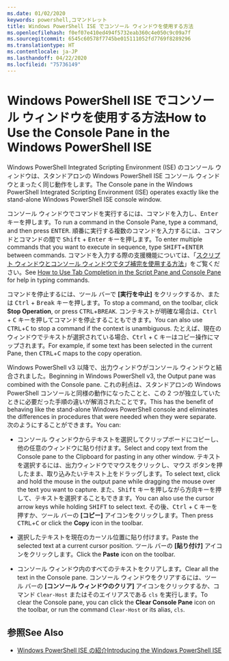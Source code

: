 ```yaml
---
ms.date: 01/02/2020
keywords: powershell,コマンドレット
title: Windows PowerShell ISE でコンソール ウィンドウを使用する方法
ms.openlocfilehash: f0ef07e410ed494f5732eab360c4e050c9c09a7f
ms.sourcegitcommit: 6545c60578f7745be015111052fd7769f8289296
ms.translationtype: HT
ms.contentlocale: ja-JP
ms.lasthandoff: 04/22/2020
ms.locfileid: "75736149"
---
```

# <a name="how-to-use-the-console-pane-in-the-windows-powershell-ise"></a><span data-ttu-id="c26df-103">Windows PowerShell ISE でコンソール ウィンドウを使用する方法</span><span class="sxs-lookup"><span data-stu-id="c26df-103">How to Use the Console Pane in the Windows PowerShell ISE</span></span>

<span data-ttu-id="c26df-104">Windows PowerShell Integrated Scripting Environment (ISE) のコンソール ウィンドウは、スタンドアロンの Windows PowerShell ISE コンソール ウィンドウとまったく同じ動作をします。</span><span class="sxs-lookup"><span data-stu-id="c26df-104">The Console pane in the Windows PowerShell Integrated Scripting Environment (ISE) operates exactly like the stand-alone Windows PowerShell ISE console window.</span></span>

<span data-ttu-id="c26df-105">コンソール ウィンドウでコマンドを実行するには、コマンドを入力し、<kbd>Enter</kbd> キーを押します。</span><span class="sxs-lookup"><span data-stu-id="c26df-105">To run a command in the Console Pane, type a command, and then press <kbd>ENTER</kbd>.</span></span> <span data-ttu-id="c26df-106">順番に実行する複数のコマンドを入力するには、コマンドとコマンドの間で <kbd>Shift</kbd> + <kbd>Enter</kbd> キーを押します。</span><span class="sxs-lookup"><span data-stu-id="c26df-106">To enter multiple commands that you want to execute in sequence, type <kbd>SHIFT</kbd>+<kbd>ENTER</kbd> between commands.</span></span> <span data-ttu-id="c26df-107">コマンドを入力する際の支援機能については、「[スクリプト ウィンドウとコンソール ウィンドウでタブ補完を使用する方法](How-to-Use-Tab-Completion-in-the-Script-Pane-and-Console-Pane.md)」をご覧ください。</span><span class="sxs-lookup"><span data-stu-id="c26df-107">See [How to Use Tab Completion in the Script Pane and Console Pane](How-to-Use-Tab-Completion-in-the-Script-Pane-and-Console-Pane.md) for help in typing commands.</span></span>

<span data-ttu-id="c26df-108">コマンドを停止するには、ツール バーで **[実行を中止]** をクリックするか、または <kbd>Ctrl</kbd> + <kbd>Break</kbd> キーを押します。</span><span class="sxs-lookup"><span data-stu-id="c26df-108">To stop a command, on the toolbar, click **Stop Operation**, or press <kbd>CTRL</kbd>+<kbd>BREAK</kbd>.</span></span> <span data-ttu-id="c26df-109">コンテキストが明確な場合は、<kbd>Ctrl</kbd> + <kbd>C</kbd> キーを押してコマンドを停止することもできます。</span><span class="sxs-lookup"><span data-stu-id="c26df-109">You can also use <kbd>CTRL</kbd>+<kbd>C</kbd> to stop a command if the context is unambiguous.</span></span> <span data-ttu-id="c26df-110">たとえば、現在のウィンドウでテキストが選択されている場合、<kbd>Ctrl</kbd> + <kbd>C</kbd> キーはコピー操作にマップされます。</span><span class="sxs-lookup"><span data-stu-id="c26df-110">For example, if some text has been selected in the current Pane, then <kbd>CTRL</kbd>+<kbd>C</kbd> maps to the copy operation.</span></span>

<span data-ttu-id="c26df-111">Windows PowerShell v3 以降で、出力ウィンドウがコンソール ウィンドウと結合されました。</span><span class="sxs-lookup"><span data-stu-id="c26df-111">Beginning in Windows PowerShell v3, the Output pane was combined with the Console pane.</span></span> <span data-ttu-id="c26df-112">これの利点は、スタンドアロンの Windows PowerShell コンソールと同様の動作になったことと、この 2 つが独立していたときに必要だった手順の違いが解消されたことです。</span><span class="sxs-lookup"><span data-stu-id="c26df-112">This has the benefit of behaving like the stand-alone Windows PowerShell console and eliminates the differences in procedures that were needed when they were separate.</span></span> <span data-ttu-id="c26df-113">次のようにすることができます。</span><span class="sxs-lookup"><span data-stu-id="c26df-113">You can:</span></span>

- <span data-ttu-id="c26df-114">コンソール ウィンドウからテキストを選択してクリップボードにコピーし、他の任意のウィンドウに貼り付けます。</span><span class="sxs-lookup"><span data-stu-id="c26df-114">Select and copy text from the Console pane to the Clipboard for pasting in any other window.</span></span> <span data-ttu-id="c26df-115">テキストを選択するには、出力ウィンドウでマウスをクリックし、マウス ボタンを押したまま、取り込みたいテキスト上をドラッグします。</span><span class="sxs-lookup"><span data-stu-id="c26df-115">To select text, click and hold the mouse in the output pane while dragging the mouse over the text you want to capture.</span></span> <span data-ttu-id="c26df-116">また、<kbd>Shift</kbd> キーを押しながら方向キーを押して、テキストを選択することもできます。</span><span class="sxs-lookup"><span data-stu-id="c26df-116">You can also use the cursor arrow keys while holding <kbd>SHIFT</kbd> to select text.</span></span> <span data-ttu-id="c26df-117">その後、<kbd>Ctrl</kbd> + <kbd>C</kbd> キーを押すか、ツール バーの **[コピー]** アイコンをクリックします。</span><span class="sxs-lookup"><span data-stu-id="c26df-117">Then press <kbd>CTRL</kbd>+<kbd>C</kbd> or click the **Copy** icon in the toolbar.</span></span>

- <span data-ttu-id="c26df-118">選択したテキストを現在のカーソル位置に貼り付けます。</span><span class="sxs-lookup"><span data-stu-id="c26df-118">Paste the selected text at a current cursor position.</span></span> <span data-ttu-id="c26df-119">ツール バーの **[貼り付け]** アイコンをクリックします。</span><span class="sxs-lookup"><span data-stu-id="c26df-119">Click the **Paste** icon on the toolbar.</span></span>

- <span data-ttu-id="c26df-120">コンソール ウィンドウ内のすべてのテキストをクリアします。</span><span class="sxs-lookup"><span data-stu-id="c26df-120">Clear all the text in the Console pane.</span></span> <span data-ttu-id="c26df-121">コンソール ウィンドウをクリアするには、ツール バーの **[コンソール ウィンドウのクリア]** アイコンをクリックするか、コマンド `Clear-Host` またはそのエイリアスである `cls` を実行します。</span><span class="sxs-lookup"><span data-stu-id="c26df-121">To clear the Console pane, you can click the **Clear Console Pane** icon on the toolbar, or run the command `Clear-Host` or its alias, `cls`.</span></span>

## <a name="see-also"></a><span data-ttu-id="c26df-122">参照</span><span class="sxs-lookup"><span data-stu-id="c26df-122">See Also</span></span>

- [<span data-ttu-id="c26df-123">Windows PowerShell ISE の紹介</span><span class="sxs-lookup"><span data-stu-id="c26df-123">Introducing the Windows PowerShell ISE</span></span>](Introducing-the-Windows-PowerShell-ISE.md)
